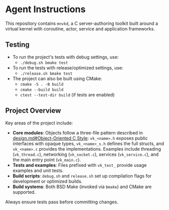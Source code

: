 # Agent Instructions

This repository contains `mnvkd`, a C server-authoring toolkit built around a virtual kernel with coroutine, actor, service and application frameworks.

## Testing

- To run the project's tests with debug settings, use:
  - `./debug.sh bmake test`
- To run the tests with release/optimized settings, use:
  - `./release.sh bmake test`
- The project can also be built using CMake:
  - `cmake -S . -B build`
  - `cmake --build build`
  - `ctest --test-dir build` (if tests are enabled)

## Project Overview

Key areas of the project include:

- **Core modules**: Objects follow a three-file pattern described in [design.md#Object-Oriented C Style](design.md#object-oriented-c-style):
  `vk_<name>.h` exposes public interfaces with opaque types, `vk_<name>_s.h` defines the full structs, and `vk_<name>.c` provides the implementations. Examples include threading (`vk_thread.c`), networking (`vk_socket.c`), services (`vk_service.c`), and the main entry point (`vk_main.c`).
- **Tests and examples**: Files prefixed with `vk_test_` provide usage examples and unit tests.
- **Build scripts**: `debug.sh` and `release.sh` set up compilation flags for development or optimized builds.
- **Build systems**: Both BSD Make (invoked via `bmake`) and CMake are supported.

Always ensure tests pass before committing changes.
